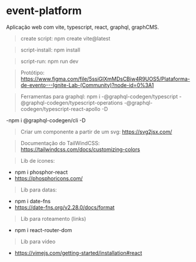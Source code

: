 # event-platform

Aplicação web com vite, typescript, react, graphql, graphCMS.

> create script: npm create vite@latest

> script-install: npm install

> script-run: npm run dev

> Protótipo: 
https://www.figma.com/file/5ssiGlXmMDsCBiw4R9UOS5/Plataforma-de-evento---Ignite-Lab-(Community)?node-id=0%3A1

> Ferramentas para graphql:
npm i 
-@graphql-codegen/typescript 
-@graphql-codegen/typescript-operations 
-@graphql-codegen/typescript-react-apollo -D

-npm i @graphql-codegen/cli -D

> Criar um componente a partir de um svg: 
https://svg2jsx.com/

> Documentação do TailWindCSS: 
https://tailwindcss.com/docs/customizing-colors

> Lib de ícones: 
- npm i phosphor-react
- https://phosphoricons.com/

> Lib para datas: 
- npm i date-fns
- https://date-fns.org/v2.28.0/docs/format

> Lib para roteamento (links)
- npm i react-router-dom

> Lib para vídeo
- https://vimejs.com/getting-started/installation#react
